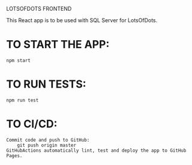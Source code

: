 LOTSOFDOTS FRONTEND

This React app is to be used with SQL Server for LotsOfDots.

# TO START THE APP:
    npm start

# TO RUN TESTS:
    npm run test

# TO CI/CD:
    Commit code and push to GitHub:
        git push origin master
    GitHubActions automatically lint, test and deploy the app to GitHub Pages.

